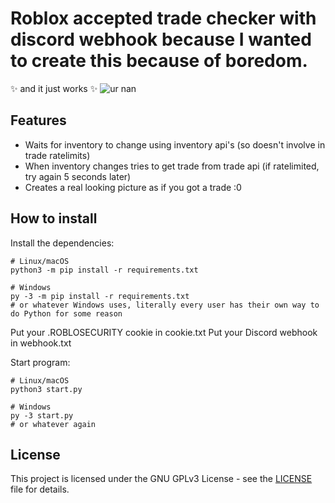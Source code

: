 # Roblox accepted trade checker with discord webhook because I wanted to create this because of boredom. 
✨ and it just works ✨
![ur nan](https://i.imgur.com/GtvSrhF.png)

## Features
* Waits for inventory to change using inventory api's (so doesn't involve in trade ratelimits)
* When inventory changes tries to get trade from trade api (if ratelimited, try again 5 seconds later)
* Creates a real looking picture as if you got a trade :0

## How to install
Install the dependencies:
```
# Linux/macOS
python3 -m pip install -r requirements.txt

# Windows
py -3 -m pip install -r requirements.txt
# or whatever Windows uses, literally every user has their own way to do Python for some reason
```

Put your .ROBLOSECURITY cookie in cookie.txt
Put your Discord webhook in webhook.txt

Start program:
```
# Linux/macOS
python3 start.py

# Windows
py -3 start.py
# or whatever again
```

## License
This project is licensed under the GNU GPLv3 License - see the [LICENSE](LICENSE) file for details.